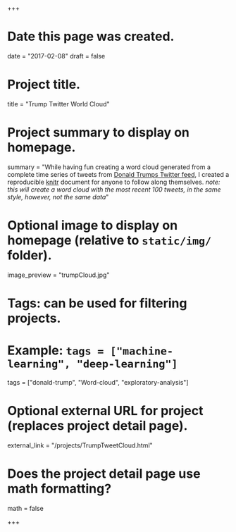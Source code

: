 +++
# Date this page was created.
date = "2017-02-08"
draft = false

# Project title.
title = "Trump Twitter World Cloud"

# Project summary to display on homepage.
summary = "While having fun creating a word cloud generated from a complete time series of tweets from [Donald Trumps Twitter feed](https://twitter.com/realDonaldTrump), I created a reproducible [knitr](https://yihui.name/knitr/) document for anyone to follow along themselves. *note: this will create a word cloud with the most recent 100 tweets, in the same style, however, not the same data*"

# Optional image to display on homepage (relative to `static/img/` folder).
image_preview = "trumpCloud.jpg"

# Tags: can be used for filtering projects.
# Example: `tags = ["machine-learning", "deep-learning"]`
tags = ["donald-trump", "Word-cloud", "exploratory-analysis"]

# Optional external URL for project (replaces project detail page).
external_link = "/projects/TrumpTweetCloud.html"

# Does the project detail page use math formatting?
math = false

+++
